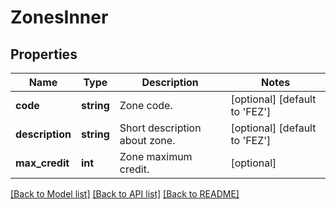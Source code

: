 # ZonesInner

## Properties
Name | Type | Description | Notes
------------ | ------------- | ------------- | -------------
**code** | **string** | Zone code. | [optional] [default to 'FEZ']
**description** | **string** | Short description about zone. | [optional] [default to 'FEZ']
**max_credit** | **int** | Zone maximum credit. | [optional] 

[[Back to Model list]](../README.md#documentation-for-models) [[Back to API list]](../README.md#documentation-for-api-endpoints) [[Back to README]](../README.md)


